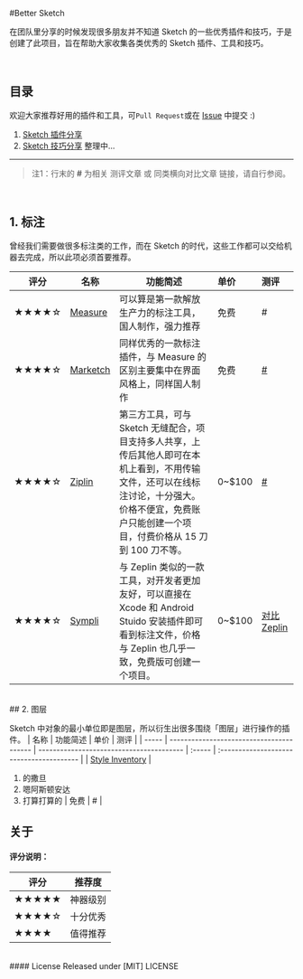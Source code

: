 
#Better Sketch

在团队里分享的时候发现很多朋友并不知道 Sketch 的一些优秀插件和技巧，于是创建了此项目，旨在帮助大家收集各类优秀的 Sketch 插件、工具和技巧。

<br>

## 目录

欢迎大家推荐好用的插件和工具，可`Pull Request`或在 [Issue] 中提交 :)

1. [Sketch 插件分享](./README.md)
2. [Sketch 技巧分享](./Sketch-Tips-Tricks.md) 整理中...

---
>注1：行末的 **#** 为相关 测评文章 或 同类横向对比文章 链接，请自行参阅。  

<br>

## 1. 标注

曾经我们需要做很多标注类的工作，而在 Sketch 的时代，这些工作都可以交给机器去完成，所以此项必须首要推荐。

| 评分    | 名称                                       | 功能简述                                     | 单价     | 测评                                       |
| ----- | ---------------------------------------- | ---------------------------------------- | :----- | :--------------------------------------- |
| ★★★★☆ | [Measure](http://utom.design/measure/)   | 可以算是第一款解放生产力的标注工具，国人制作，强力推荐              | 免费     | #                                        |
| ★★★★☆ | [Marketch](https://github.com/tudou527/marketch) | 同样优秀的一款标注插件，与 Measure 的区别主要集中在界面风格上，同样国人制作 | 免费     | [#](https://www.macstories.net/reviews/1password-4-for-mac-review/) |
| ★★★★☆ | [Ziplin](https://zeplin.io/)             | 第三方工具，可与 Sketch 无缝配合，项目支持多人共享，上传后其他人即可在本机上看到，不用传输文件，还可以在线标注讨论，十分强大。价格不便宜，免费账户只能创建一个项目，付费价格从 15 刀到 100 刀不等。 | 0~$100 | [#](https://www.zhihu.com/question/27713420) |
| ★★★★☆ | [Sympli](https://sympli.io/)             | 与 Zeplin 类似的一款工具，对开发者更加友好，可以直接在 Xcode 和 Android Stuido 安装插件即可看到标注文件，价格与 Zeplin 也几乎一致，免费版可创建一个项目。 | 0~$100 | [对比 Zeplin](https://designtongue.me/sketch-plugin-zeplin-vs-sympli/) |

<br>
## 2. 图层

Sketch 中对象的最小单位即是图层，所以衍生出很多围绕「图层」进行操作的插件。
| 名称                                       | 功能简述                                     | 单价     | 测评                                       |
| ----- | ---------------------------------------- | ---------------------------------------- | :----- | :--------------------------------------- |
 | [Style Inventory](https://github.com/getflourish/Sketch-Style-Inventory)   | 
 1. 的撒旦 
 2. 嗯阿斯顿安达
 3. 打算打算的              | 免费     | #                                        |



## 关于

#### 评分说明：

| 评分    | 推荐度  |
| ----- | ---- |
| ★★★★★ | 神器级别 |
| ★★★★☆ | 十分优秀 |
| ★★★★  | 值得推荐 |


<br>
#### License
Released under [MIT] LICENSE


[issue]: https://github.com/zifeixu85/Better-Sketch/issues
[反馈]: https://github.com/zifeixu85/Better-Sketch/issues/new
[MIT]: https://rem.mit-license.org/